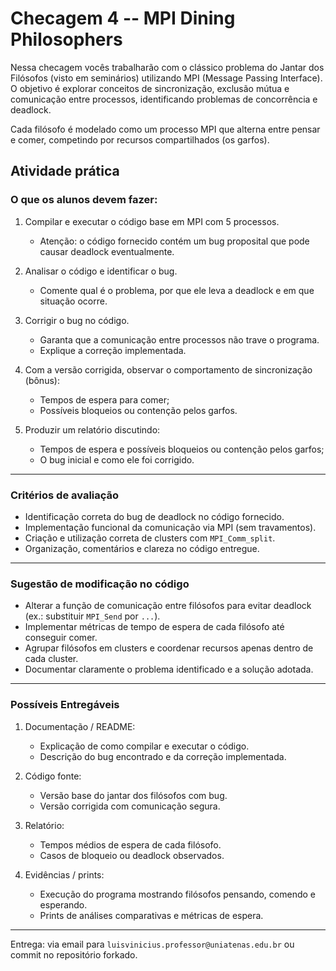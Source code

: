 # Checagem 4 -- MPI Dining Philosophers

Nessa checagem vocês trabalharão com o clássico problema do Jantar dos Filósofos (visto em seminários) utilizando MPI (Message Passing Interface). O objetivo é explorar conceitos de sincronização, exclusão mútua e comunicação entre processos, identificando problemas de concorrência e deadlock.

Cada filósofo é modelado como um processo MPI que alterna entre pensar e comer, competindo por recursos compartilhados (os garfos).

## Atividade prática

### O que os alunos devem fazer:

1. Compilar e executar o código base em MPI com 5 processos.

   * Atenção: o código fornecido contém um bug proposital que pode causar deadlock eventualmente.

2. Analisar o código e identificar o bug.

   * Comente qual é o problema, por que ele leva a deadlock e em que situação ocorre.

3. Corrigir o bug no código.

   * Garanta que a comunicação entre processos não trave o programa.
   * Explique a correção implementada.

4. Com a versão corrigida, observar o comportamento de sincronização (bônus):

   * Tempos de espera para comer;
   * Possíveis bloqueios ou contenção pelos garfos.

5. Produzir um relatório discutindo:

   * Tempos de espera e possíveis bloqueios ou contenção pelos garfos;
   * O bug inicial e como ele foi corrigido.

---

### Critérios de avaliação

* Identificação correta do bug de deadlock no código fornecido.
* Implementação funcional da comunicação via MPI (sem travamentos).
* Criação e utilização correta de clusters com `MPI_Comm_split`.
* Organização, comentários e clareza no código entregue.

---

### Sugestão de modificação no código

* Alterar a função de comunicação entre filósofos para evitar deadlock (ex.: substituir `MPI_Send` por `...`).
* Implementar métricas de tempo de espera de cada filósofo até conseguir comer.
* Agrupar filósofos em clusters e coordenar recursos apenas dentro de cada cluster.
* Documentar claramente o problema identificado e a solução adotada.

---

### Possíveis Entregáveis

1. Documentação / README:

   * Explicação de como compilar e executar o código.
   * Descrição do bug encontrado e da correção implementada.

2. Código fonte:

   * Versão base do jantar dos filósofos com bug.
   * Versão corrigida com comunicação segura.

3. Relatório:

   * Tempos médios de espera de cada filósofo.
   * Casos de bloqueio ou deadlock observados.

4. Evidências / prints:

   * Execução do programa mostrando filósofos pensando, comendo e esperando.
   * Prints de análises comparativas e métricas de espera.

---

Entrega: via email para `luisvinicius.professor@uniatenas.edu.br` ou commit no repositório forkado.

